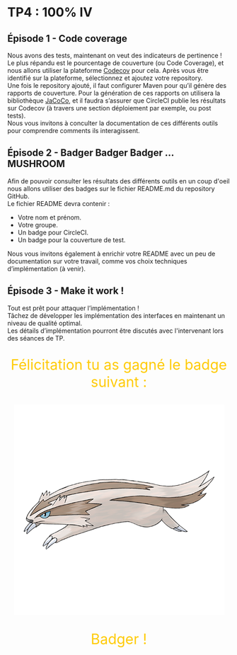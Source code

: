 # TP4 : 100% IV

## Épisode 1 - Code coverage

Nous avons des tests, maintenant on veut des indicateurs de pertinence !  
Le plus répandu est le pourcentage de couverture (ou Code Coverage), et nous allons utiliser la plateforme [Codecov](https://www.codecov.io) pour cela. Après vous être identifié sur la plateforme, sélectionnez et ajoutez votre repository.  
Une fois le repository ajouté, il faut configurer Maven pour qu’il génère des rapports de couverture. Pour la génération de ces rapports on utilisera la bibliothèque [JaCoCo](https://www.eclemma.org/jacoco/), et il faudra s’assurer que CircleCI publie les résultats sur Codecov (à travers une section déploiement par exemple, ou post tests).  
Nous vous invitons à conculter la documentation de ces différents outils pour comprendre comments ils interagissent.

## Épisode 2 - Badger Badger Badger … MUSHROOM

Afin de pouvoir consulter les résultats des différents outils en un coup d'oeil nous allons utiliser des  badges sur le fichier README.md du repository GitHub.  
Le fichier README devra contenir :

- Votre nom et prénom.
- Votre groupe.
- Un badge pour CircleCI.
- Un badge pour la couverture de test.

Nous vous invitons également à enrichir votre README avec un peu de documentation sur votre travail, comme vos choix techniques d’implémentation (à venir).

## Épisode 3 - Make it work !

Tout est prêt pour attaquer l’implémentation !  
Tâchez de développer les implémentation des interfaces en maintenant un niveau de qualité optimal.  
Les détails d’implémentation pourront être discutés avec l'intervenant lors des séances de TP.

<p align="center" style="color: #ffcb05; font-size: 2rem;">
Félicitation tu as gagné le badge suivant :
</p>
<p align="center">
    <img
        alt="Dessin d'un linoone"
        src="images/linoone.png"
        title="Badger"
    />
</p>
<p align="center" style="color: #ffcb05; font-size: 2rem;">
Badger !
</p>
